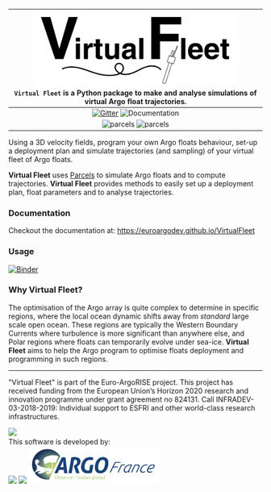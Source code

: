 |<img src="https://raw.githubusercontent.com/euroargodev/virtualfleet/master/docs/img/repo_picture_tight.png" alt="VirtualFleet logo" width="400"><br>``Virtual Fleet`` is a Python package to make and analyse simulations of virtual Argo float trajectories.|
|:---------:|
|[![Gitter](https://badges.gitter.im/Argo-floats/virtual-fleet.svg)](https://gitter.im/Argo-floats/virtual-fleet?utm_source=badge&utm_medium=badge&utm_campaign=pr-badge) ![Documentation](https://img.shields.io/static/v1?label=Doc&message=github.io&color=<COLOR>&logo=readthedocs) <br> 
![parcels](https://img.shields.io/static/v1?labelColor=000&label=Parcels&message=ParticleSet&color=11aed5&logo=) ![parcels](https://img.shields.io/static/v1?labelColor=000&label=Parcels&message=kernels&color=aa11d5&logo=)|

Using a 3D velocity fields, program your own Argo floats behaviour, set-up a
deployment plan and simulate trajectories (and sampling) of your virtual
fleet of Argo floats.

**Virtual Fleet** uses [Parcels](http://oceanparcels.org/) to simulate Argo floats and to compute trajectories.
**Virtual Fleet** provides methods to easily set up a deployment plan, float parameters and to analyse trajectories.

### Documentation

Checkout the documentation at: https://euroargodev.github.io/VirtualFleet
 
### Usage

[![Binder](https://img.shields.io/static/v1.svg?logo=Jupyter&label=Binder&message=Click+here+to+try+VirtualFleet+online+!&color=blue&style=for-the-badge)](https://mybinder.org/v2/gh/euroargodev/binder-sandbox/main?urlpath=git-pull%3Frepo%3Dhttps%253A%252F%252Fgithub.com%252Feuroargodev%252FVirtualFleet%26urlpath%3Dlab%252Ftree%252FVirtualFleet%252Fexamples%252Ftry_it-CustomPlans.ipynb%26branch%3Dpackaging)

### Why Virtual Fleet?

The optimisation of the Argo array is quite complex to determine in specific regions, where the local ocean dynamic shifts away from *standard* large scale open ocean. These regions are typically the Western Boundary Currents where turbulence is more significant than anywhere else, and Polar regions where floats can temporarily evolve under sea-ice. **Virtual Fleet** aims to help the Argo program to optimise floats deployment and programming in such regions.

***
"Virtual Fleet" is part of the Euro-ArgoRISE project. This project has received funding from the European Union’s Horizon 2020 research and innovation programme under grant agreement no 824131. Call INFRADEV-03-2018-2019: Individual support to ESFRI and other world-class research infrastructures.
<div>
<a href="https://www.euro-argo.eu/EU-Projects/Euro-Argo-RISE-2019-2022">
<img src="https://user-images.githubusercontent.com/59824937/146353317-56b3e70e-aed9-40e0-9212-3393d2e0ddd9.png" height="100">
</a>
</div>  
This software is developed by:
<div>
<img src="https://www.umr-lops.fr/var/storage/images/_aliases/logo_main/medias-ifremer/medias-lops/logos/logo-lops-2/1459683-4-fre-FR/Logo-LOPS-2.png" height="75">
<a href="https://wwz.ifremer.fr"><img src="https://user-images.githubusercontent.com/59824937/146353099-bcd2bd4e-d310-4807-aee2-9cf24075f0c3.jpg" height="75"></a>
<img src="https://github.com/euroargodev/euroargodev.github.io/raw/master/img/logo/ArgoFrance-logo_banner-color.png" height="75">
</div>

